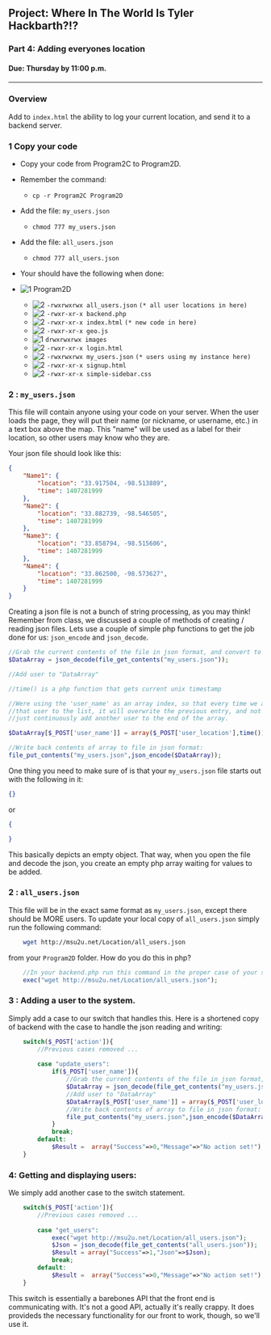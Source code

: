 
## Project: Where In The World Is Tyler Hackbarth?!?

### Part 4: Adding everyones location
#### Due: Thursday by 11:00 p.m.

-----

### Overview

Add to `index.html` the ability to log your current location, and send it to a backend server. 

### 1 Copy your code

- Copy your code from Program2C to Program2D.
- Remember the command: 
    - `cp -r Program2C Program2D`
- Add the file: `my_users.json`
    - `chmod 777 my_users.json`
- Add the file: `all_users.json`
    - `chmod 777 all_users.json`

- Your should have the following when done:

- ![1] Program2D
    - ![2] `-rwxrwxrwx all_users.json` `(* all user locations in here)`
    - ![2] `-rwxr-xr-x backend.php`
    - ![2] `-rwxr-xr-x index.html`  `(* new code in here)`
    - ![2] `-rwxr-xr-x geo.js`
    - ![1] `drwxrwxrwx images`
    - ![2] `-rwxr-xr-x login.html`
    - ![2] `-rwxrwxrwx my_users.json` `(* users using my instance here)`
    - ![2] `-rwxr-xr-x signup.html`
    - ![2] `-rwxr-xr-x simple-sidebar.css`

### 2 : `my_users.json`

This file will contain anyone using your code on your server. When the user loads the page, they will put their name 
(or nickname, or username, etc.) in a text box above the map. This "name" will be used as a label for their location, so
other users may know who they are.

Your json file should look like this:

```json
{
    "Name1": {
        "location": "33.917504, -98.513889",
        "time": 1407281999
    },
    "Name2": {
        "location": "33.882739, -98.546505",
        "time": 1407281999
    },
    "Name3": {
        "location": "33.858794, -98.515606",
        "time": 1407281999
    },
    "Name4": {
        "location": "33.862500, -98.573627",
        "time": 1407281999
    }
}
```

Creating a json file is not a bunch of string processing, as you may think! Remember from class, we discussed a couple of methods
of creating / reading json files. Lets use a couple of simple php functions to get the job done for us: `json_encode` and `json_decode`.

```php
//Grab the current contents of the file in json format, and convert to a php associative array:
$DataArray = json_decode(file_get_contents("my_users.json"));

//Add user to "DataArray"

//time() is a php function that gets current unix timestamp

//Were using the 'user_name' as an array index, so that every time we add
//that user to the list, it will overwrite the previous entry, and not
//just continuously add another user to the end of the array.

$DataArray[$_POST['user_name']] = array($_POST['user_location'],time()); 

//Write back contents of array to file in json format:
file_put_contents("my_users.json",json_encode($DataArray));
```

One thing you need to make sure of is that your `my_users.json` file starts out with the following in it:

```json
{}
```
or
```json
{

}
```
This basically depicts an empty object. That way, when you open the file and decode the json, you create
an empty php array waiting for values to be added.

### 2 : `all_users.json`

This file will be in the exact same format as `my_users.json`, except there should be MORE users. To update your 
local copy of `all_users.json` simply run the following command:

```bash
    wget http://msu2u.net/Location/all_users.json
```

from your `Program2D` folder. How do you do this in php?

```php
    //In your backend.php run this command in the proper case of your switch statement
    exec("wget http://msu2u.net/Location/all_users.json");
```

### 3 : Adding a user to the system.

Simply add a case to our switch that handles this. Here is a shortened copy of backend with the case to handle the json reading and writing:

```php
	switch($_POST['action']){
		//Previous cases removed ...
		
		case "update_users":
			if($_POST['user_name']){
				//Grab the current contents of the file in json format, and convert to a php associative array:
				$DataArray = json_decode(file_get_contents("my_users.json"));
				//Add user to "DataArray"
				$DataArray[$_POST['user_name']] = array($_POST['user_location'],time()); 
				//Write back contents of array to file in json format:
				file_put_contents("my_users.json",json_encode($DataArray));
			}
			break;
		default:
			$Result =  array("Success"=>0,"Message"=>"No action set!");	
	}
```

### 4: Getting and displaying users:

We simply add another case to the switch statement.

```php
	switch($_POST['action']){
		//Previous cases removed ...
		
		case "get_users":
			exec("wget http://msu2u.net/Location/all_users.json");
			$Json = json_decode(file_get_contents("all_users.json"));
			$Result = array("Success"=>1,"Json"=>$Json);
			break;
		default:
			$Result =  array("Success"=>0,"Message"=>"No action set!");	
	}
```

This switch is essentially a barebones API that the front end is communicating with. It's not a good API, actually it's really crappy. It does provideds the necessary functionality for our front to work, though, so we'll use it.

[1]: https://cdn1.iconfinder.com/data/icons/UltimateGnome/22x22/status/folder-drag-accept.png "Folder"
[2]: http://www.plcs.net/downloads/images/defaut.gif "File"

